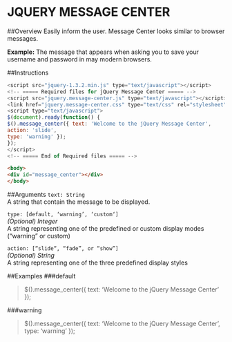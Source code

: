 JQUERY MESSAGE CENTER
=====================

##Overview
Easily inform the user. Message Center looks similar to browser messages. 

**Example:** The message that appears when asking you to save your username and password in may modern browsers.

##Instructions
```javascript
<script src="jquery-1.3.2.min.js" type="text/javascript"></script>
<!-- ===== Required files for jQuery Message Center ===== -->
<script src="jquery.message-center.js" type="text/javascript"></script>
<link href="jquery.message-center.css" type="text/css" rel="stylesheet">
<script type="text/javascript">
$(document).ready(function() {
$().message_center({ text: 'Welcome to the jQuery Message Center', 
action: 'slide', 
type: 'warning' });
});
</script>
<!-- ===== End of Required files ===== -->
```

```html
<body>
<div id="message_center"></div>
</body>
```

##Arguments
`text: String`  
A string that contain the message to be displayed.

`type: [default, ‘warning’, ‘custom‘]`  
*(Optional) Integer*  
A string representing one of the predefined or custom display modes (“warning” or custom)

`action: [“slide“, “fade”, or “show”]`  
*(Optional) String*  
A string representing one of the three predefined display styles

##Examples
###default
> $().message_center({ text: ‘Welcome to the jQuery Message Center’ });  

###warning
> $().message_center({ text: ‘Welcome to the jQuery Message Center’, type: ‘warning’ });

